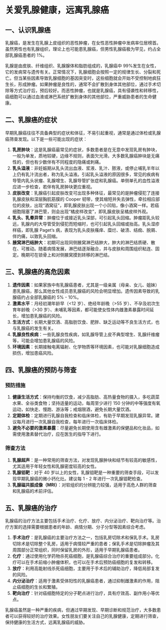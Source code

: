 # 关爱乳腺健康，远离乳腺癌

## 一、认识乳腺癌
乳腺癌，是发生在乳腺上皮组织的恶性肿瘤，在女性恶性肿瘤中发病率位居榜首。虽然男性也有乳腺组织，理论上也可能患乳腺癌，但男性乳腺癌极为罕见，约占全部乳腺癌患者的 1%。

乳腺是由皮肤、纤维组织、乳腺腺体和脂肪组成的，乳腺癌中 99%发生在女性，它的发病常与遗传有关。正常情况下，乳腺细胞会按照一定的规律生长、分裂和死亡。但当某些因素导致乳腺细胞的基因突变时，这些细胞就会开始不受控制地疯狂生长，形成肿瘤。如果肿瘤是良性的，通常不会扩散到身体其他部位，通过手术切除等方式治疗后，预后较好。而恶性肿瘤，也就是乳腺癌，具有侵袭性和转移性，癌细胞可以通过血液或淋巴系统扩散到身体的其他部位，严重威胁患者的生命健康。

## 二、乳腺癌的症状
早期乳腺癌往往不具备典型的症状和体征，不易引起重视，通常是通过体检或乳腺癌筛查发现。以下是一些可能出现的症状：
1. **乳房肿块**：这是乳腺癌最常见的症状，多数患者是在无意中发现乳房有肿块，一般为单发，质地较硬，边缘不规则，表面欠光滑。大多数乳腺癌肿块是无痛性的，但也有少数伴有不同程度的隐痛或刺痛。
2. **乳头溢液**：非妊娠期从乳头流出血液、浆液、乳汁、脓液，或停止哺乳半年以上仍有乳汁流出者，称为乳头溢液。引起乳头溢液的原因很多，常见的疾病有导管内乳头状瘤、乳腺增生、乳腺导管扩张症和乳腺癌。单侧单孔的血性溢液应进一步检查，若伴有乳房肿块更应重视。
3. **皮肤改变**：乳腺癌引起皮肤改变可出现多种体征，最常见的是肿瘤侵犯了连接乳腺皮肤和深层胸肌筋膜的 Cooper 韧带，使其缩短并失去弹性，牵拉相应部位的皮肤，出现“酒窝征”，即乳腺皮肤出现一个小凹陷，像小酒窝一样。若癌细胞阻塞了淋巴管，则会出现“橘皮样改变”，即乳腺皮肤呈橘皮样外观。
4. **乳头、乳晕异常**：肿瘤位于或接近乳头深部，可引起乳头回缩。肿瘤距乳头较远，乳腺内的大导管受到侵犯而短缩时，也可引起乳头回缩或抬高。乳头湿疹样癌，即乳腺 Paget’s 病，表现为乳头皮肤瘙痒、糜烂、破溃、结痂、脱屑、伴灼痛，以致乳头回缩。
5. **腋窝淋巴结肿大**：初期可出现同侧腋窝淋巴结肿大，肿大的淋巴结质硬、散在、可推动。随着病情发展，淋巴结逐渐融合，并与皮肤和周围组织粘连、固定。晚期可在锁骨上和对侧腋窝摸到转移的淋巴结。

## 三、乳腺癌的高危因素
1. **遗传因素**：如果家族中有乳腺癌患者，尤其是一级亲属（母亲、女儿、姐妹）患乳腺癌，那么其他女性成员患乳腺癌的风险会明显增加。遗传因素导致的乳腺癌约占全部乳腺癌的 5% - 10%。
2. **激素水平**：月经初潮年龄早（<12 岁）、绝经年龄晚（>55 岁）、不孕及初次生育年龄晚（>30 岁）、未哺乳等因素，都可能使女性体内雌激素暴露时间延长，增加患乳腺癌的风险。
3. **生活方式**：长期大量饮酒、高脂肪饮食、肥胖、缺乏运动等不良生活方式，也与乳腺癌的发生有关。
4. **乳腺良性疾病**：一些乳腺良性疾病，如乳腺导管上皮不典型增生、乳腺纤维瘤等，可能会增加患乳腺癌的风险。
5. **环境因素**：长期接触电离辐射、化学物质等环境因素，也可能对乳腺细胞造成损伤，增加患癌风险。

## 四、乳腺癌的预防与筛查
### 预防措施
1. **健康生活方式**：保持均衡的饮食，减少高脂肪、高热量食物的摄入，多吃蔬菜水果、全谷类食物；坚持适量的运动，每周至少进行 150 分钟的中等强度有氧运动，如快走、慢跑、游泳等；戒烟限酒，避免长期大量饮酒。
2. **定期体检**：定期进行乳腺自我检查和临床体检，有助于早期发现乳腺异常。建议每月进行一次乳腺自我检查，每年进行一次临床体检。
3. **避免不必要的激素暴露**：尽量避免长期使用含有雌激素的保健品和化妆品，如需使用激素替代治疗，应在医生的指导下进行。

### 筛查方法
1. **乳腺超声**：是一种常用的筛查方法，对发现乳腺肿块和结节有较高的敏感性，尤其适用于年轻女性和乳腺密度较高的女性。
2. **乳腺钼靶**：对于 40 岁以上的女性，乳腺钼靶是一种重要的筛查手段，可以发现早期乳腺癌的微小钙化灶。建议每 1 - 2 年进行一次乳腺钼靶检查。
3. **乳腺磁共振成像（MRI）**：对软组织的分辨能力较强，适用于高危人群的筛查和乳腺癌的术前评估。

## 五、乳腺癌的治疗
乳腺癌的治疗方法主要包括手术治疗、化疗、放疗、内分泌治疗、靶向治疗等。治疗方案的选择需要根据患者的年龄、病情分期、分子分型等因素综合考虑。
1. **手术治疗**：是乳腺癌的主要治疗方法之一，包括乳房切除术和保乳手术。乳房切除术是切除整个乳房，适用于病情较严重的患者；保乳手术是切除肿瘤及其周围部分正常组织，同时保留乳房的外形，适用于早期乳腺癌患者。
2. **化疗**：通过使用化学药物杀死癌细胞，是乳腺癌综合治疗的重要组成部分。化疗可以在手术前缩小肿瘤体积，也可以在手术后预防癌细胞的复发和转移。
3. **放疗**：利用高能射线杀死癌细胞，主要用于手术后的辅助治疗，降低局部复发的风险。
4. **内分泌治疗**：适用于激素受体阳性的乳腺癌患者，通过抑制雌激素的作用，阻止癌细胞的生长和繁殖。
5. **靶向治疗**：针对癌细胞特定的分子靶点进行治疗，具有疗效高、副作用小等优点。

乳腺癌虽然是一种严重的疾病，但通过早期发现、早期诊断和规范治疗，大多数患者可以获得较好的治疗效果。女性朋友们要关注自己的乳腺健康，定期进行筛查，保持健康的生活方式，远离乳腺癌的威胁。 